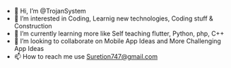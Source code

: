 - 👋 Hi, I’m @TrojanSystem
- 👀 I’m interested in Coding, Learnig new technologies, Coding stuff & Construction
- 🌱 I’m currently learning more like Self teaching flutter, Python, php, C++
- 💞️ I’m looking to collaborate on Mobile App Ideas and More Challenging App Ideas
- 📫 How to reach me use Suretion747@gmail.com

<!---
TrojanSystem/TrojanSystem is a ✨ special ✨ repository because its `README.md` (this file) appears on your GitHub profile.
You can click the Preview link to take a look at your changes.
--->
